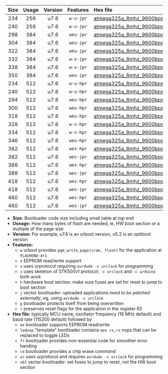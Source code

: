 |Size|Usage|Version|Features|Hex file|
|:-:|:-:|:-:|:-:|:--|
|234|256|u7.6|`w-u-jpr`|[atmega325a_8mhz_9600bps_ur_vbl.hex](https://raw.githubusercontent.com/stefanrueger/urboot/main/atmega325a_8mhz_9600bps_ur_vbl.hex)|
|240|256|u7.6|`w-u-jpr`|[atmega325a_8mhz_9600bps_lednop_ur_vbl.hex](https://raw.githubusercontent.com/stefanrueger/urboot/main/atmega325a_8mhz_9600bps_lednop_ur_vbl.hex)|
|298|384|u7.6|`weu-jpr`|[atmega325a_8mhz_9600bps_ee_ur_vbl.hex](https://raw.githubusercontent.com/stefanrueger/urboot/main/atmega325a_8mhz_9600bps_ee_ur_vbl.hex)|
|304|384|u7.6|`weu-jpr`|[atmega325a_8mhz_9600bps_ee_lednop_ur_vbl.hex](https://raw.githubusercontent.com/stefanrueger/urboot/main/atmega325a_8mhz_9600bps_ee_lednop_ur_vbl.hex)|
|322|384|u7.6|`weu-jpr`|[atmega325a_8mhz_9600bps_ee_lednop_fr_ur_vbl.hex](https://raw.githubusercontent.com/stefanrueger/urboot/main/atmega325a_8mhz_9600bps_ee_lednop_fr_ur_vbl.hex)|
|332|384|u7.6|`w-s-jpr`|[atmega325a_8mhz_9600bps_vbl.hex](https://raw.githubusercontent.com/stefanrueger/urboot/main/atmega325a_8mhz_9600bps_vbl.hex)|
|338|384|u7.6|`w-s-jpr`|[atmega325a_8mhz_9600bps_lednop_vbl.hex](https://raw.githubusercontent.com/stefanrueger/urboot/main/atmega325a_8mhz_9600bps_lednop_vbl.hex)|
|350|384|u7.6|`weu-jpr`|[atmega325a_8mhz_9600bps_ee_lednop_fr_ce_ur_vbl.hex](https://raw.githubusercontent.com/stefanrueger/urboot/main/atmega325a_8mhz_9600bps_ee_lednop_fr_ce_ur_vbl.hex)|
|234|512|u7.6|`w-u-hpr`|[atmega325a_8mhz_9600bps_ur.hex](https://raw.githubusercontent.com/stefanrueger/urboot/main/atmega325a_8mhz_9600bps_ur.hex)|
|240|512|u7.6|`w-u-hpr`|[atmega325a_8mhz_9600bps_lednop_ur.hex](https://raw.githubusercontent.com/stefanrueger/urboot/main/atmega325a_8mhz_9600bps_lednop_ur.hex)|
|294|512|u7.6|`weu-hpr`|[atmega325a_8mhz_9600bps_ee_ur.hex](https://raw.githubusercontent.com/stefanrueger/urboot/main/atmega325a_8mhz_9600bps_ee_ur.hex)|
|300|512|u7.6|`weu-hpr`|[atmega325a_8mhz_9600bps_ee_lednop_ur.hex](https://raw.githubusercontent.com/stefanrueger/urboot/main/atmega325a_8mhz_9600bps_ee_lednop_ur.hex)|
|318|512|u7.6|`weu-hpr`|[atmega325a_8mhz_9600bps_ee_lednop_fr_ur.hex](https://raw.githubusercontent.com/stefanrueger/urboot/main/atmega325a_8mhz_9600bps_ee_lednop_fr_ur.hex)|
|328|512|u7.6|`w-s-hpr`|[atmega325a_8mhz_9600bps.hex](https://raw.githubusercontent.com/stefanrueger/urboot/main/atmega325a_8mhz_9600bps.hex)|
|334|512|u7.6|`w-s-hpr`|[atmega325a_8mhz_9600bps_lednop.hex](https://raw.githubusercontent.com/stefanrueger/urboot/main/atmega325a_8mhz_9600bps_lednop.hex)|
|346|512|u7.6|`weu-hpr`|[atmega325a_8mhz_9600bps_ee_lednop_fr_ce_ur.hex](https://raw.githubusercontent.com/stefanrueger/urboot/main/atmega325a_8mhz_9600bps_ee_lednop_fr_ce_ur.hex)|
|382|512|u7.6|`wes-hpr`|[atmega325a_8mhz_9600bps_ee.hex](https://raw.githubusercontent.com/stefanrueger/urboot/main/atmega325a_8mhz_9600bps_ee.hex)|
|382|512|u7.6|`wes-jpr`|[atmega325a_8mhz_9600bps_ee_vbl.hex](https://raw.githubusercontent.com/stefanrueger/urboot/main/atmega325a_8mhz_9600bps_ee_vbl.hex)|
|388|512|u7.6|`wes-hpr`|[atmega325a_8mhz_9600bps_ee_lednop.hex](https://raw.githubusercontent.com/stefanrueger/urboot/main/atmega325a_8mhz_9600bps_ee_lednop.hex)|
|388|512|u7.6|`wes-jpr`|[atmega325a_8mhz_9600bps_ee_lednop_vbl.hex](https://raw.githubusercontent.com/stefanrueger/urboot/main/atmega325a_8mhz_9600bps_ee_lednop_vbl.hex)|
|418|512|u7.6|`wes-hpr`|[atmega325a_8mhz_9600bps_ee_lednop_fr.hex](https://raw.githubusercontent.com/stefanrueger/urboot/main/atmega325a_8mhz_9600bps_ee_lednop_fr.hex)|
|418|512|u7.6|`wes-jpr`|[atmega325a_8mhz_9600bps_ee_lednop_fr_vbl.hex](https://raw.githubusercontent.com/stefanrueger/urboot/main/atmega325a_8mhz_9600bps_ee_lednop_fr_vbl.hex)|
|460|512|u7.6|`wes-hpr`|[atmega325a_8mhz_9600bps_ee_lednop_fr_ce.hex](https://raw.githubusercontent.com/stefanrueger/urboot/main/atmega325a_8mhz_9600bps_ee_lednop_fr_ce.hex)|
|460|512|u7.6|`wes-jpr`|[atmega325a_8mhz_9600bps_ee_lednop_fr_ce_vbl.hex](https://raw.githubusercontent.com/stefanrueger/urboot/main/atmega325a_8mhz_9600bps_ee_lednop_fr_ce_vbl.hex)|

- **Size:** Bootloader code size including small table at top end
- **Useage:** How many bytes of flash are needed, ie, HW boot section or a multiple of the page size
- **Version:** For example, u7.6 is an urboot version, o5.2 is an optiboot version
- **Features:**
  + `w` urboot provides `pgm_write_page(sram, flash)` for the application at `FLASHEND-4+1`
  + `e` EEPROM read/write support
  + `u` uses urprotocol requiring `avrdude -c urclock` for programming
  + `s` uses skeleton of STK500v1 protocol; `-c urclock` and `-c arduino` both work
  + `h` hardware boot section: make sure fuses are set for reset to jump to boot section
  + `j` vector bootloader: uploaded applications *need to be patched externally*, eg, using `avrdude -c urclock`
  + `p` bootloader protects itself from being overwritten
  + `r` preserves reset flags for the application in the register R2
- **Hex file:** typically MCU name, oscillator frequency (16 MHz default) and baud rate (115200 default) followed by
  + `ee` bootloader supports EEPROM read/write
  + `lednop` "template" bootloader contains `mov rx,rx` nops that can be replaced to toggle LEDs
  + `fr` bootloader provides non-essential code for smoother error handing
  + `ce` bootloader provides a chip erase command
  + `ur` uses urprotocol and requires `avrdude -c urclock` for programming
  + `vbl` vector bootloader: set fuses to jump to reset, not the HW boot section
